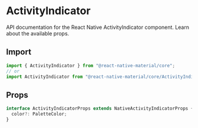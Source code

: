 # ActivityIndicator

API documentation for the React Native ActivityIndicator component. Learn about the available props.

## Import
 
```js
import { ActivityIndicator } from "@react-native-material/core";
// or
import ActivityIndicator from "@react-native-material/core/ActivityIndicator";
```

## Props

```ts
interface ActivityIndicatorProps extends NativeActivityIndicatorProps {
  color?: PaletteColor;
}

```
